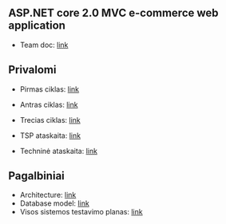 ## ASP.NET core 2.0 MVC e-commerce web application

* Team doc:  [link](https://1drv.ms/w/s!Ao-39X8OWHungycW5PFQIC7hiVIP)

## Privalomi

* Pirmas ciklas: [link](https://1drv.ms/w/s!Ao-39X8OWHung2BhFG64CS7JEaJi)
* Antras ciklas: [link](https://1drv.ms/w/s!Ao-39X8OWHung2IWWhRSdmgQPdXA)
* Trecias ciklas: [link](https://1drv.ms/w/s!Ao-39X8OWHunhA6ePMEN1xmadV7L)

* TSP ataskaita: [link](https://1drv.ms/w/s!Asg_hoYplurKgxCjO89qF17Wr8Rj)
* Techninė ataskaita: [link](https://1drv.ms/w/s!Asg_hoYplurKgxHRUD6_tfYvu5n_)

## Pagalbiniai

* Architecture: [link](https://drive.google.com/file/d/1lW9S3cV23YsQXhReobfExJItX6L1Jpd_/view?usp=sharing)
* Database model: [link](https://drive.google.com/file/d/1LkllZZ7pa-x7LM0DNllx9MBBYHL5wVih/view?usp=sharing)
* Visos sistemos testavimo planas: [link](https://1drv.ms/w/s!Asg_hoYplurKgwW-t8L7gXJhbPEy)
